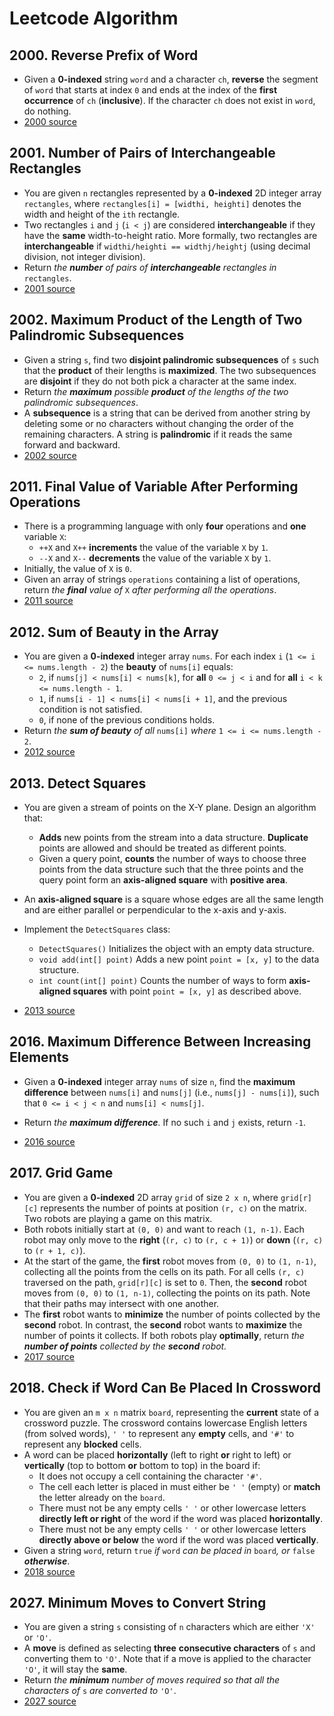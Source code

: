# Leetcode Algorithm

## 2000. Reverse Prefix of Word

* Given a **0-indexed** string `word` and a character `ch`, **reverse** the segment of `word` that starts at index `0` and ends at the index of the **first occurrence** of `ch` (**inclusive**). If the character `ch` does not exist in `word`, do nothing.
* [2000 source](./2000%20Reverse%20Prefix%20of%20Word.cpp)

## 2001. Number of Pairs of Interchangeable Rectangles

* You are given `n` rectangles represented by a **0-indexed** 2D integer array `rectangles`, where `rectangles[i] = [widthi, heighti]` denotes the width and height of the `ith` rectangle.
* Two rectangles `i` and `j` (`i < j`) are considered **interchangeable** if they have the **same** width-to-height ratio. More formally, two rectangles are **interchangeable** if `widthi/heighti == widthj/heightj` (using decimal division, not integer division).
* Return *the **number** of pairs of **interchangeable** rectangles in* `rectangles`.
* [2001 source](./2001%20Number%20of%20Pairs%20of%20Interchangeable%20Rectangles.cpp)

## 2002. Maximum Product of the Length of Two Palindromic Subsequences

* Given a string `s`, find two **disjoint palindromic subsequences** of `s` such that the **product** of their lengths is **maximized**. The two subsequences are **disjoint** if they do not both pick a character at the same index.
* Return *the **maximum** possible **product** of the lengths of the two palindromic subsequences*.
* A **subsequence** is a string that can be derived from another string by deleting some or no characters without changing the order of the remaining characters. A string is **palindromic** if it reads the same forward and backward.
* [2002 source](./)

## 2011. Final Value of Variable After Performing Operations

* There is a programming language with only **four** operations and **one** variable `X`:
  - `++X` and `X++` **increments** the value of the variable `X` by `1`.
  - `--X` and `X--` **decrements** the value of the variable `X` by `1`.
* Initially, the value of `X` is `0`.
* Given an array of strings `operations` containing a list of operations, return *the **final** value of* `X` *after performing all the operations*.
* [2011 source](./2011%20Final%20Value%20of%20Variable%20After%20Performing%20Operations.cpp)

## 2012. Sum of Beauty in the Array

* You are given a **0-indexed** integer array `nums`. For each index `i` (`1 <= i <= nums.length - 2`) the **beauty** of `nums[i]` equals:
  - `2`, if `nums[j] < nums[i] < nums[k]`, for **all** `0 <= j < i` and for **all** `i < k <= nums.length - 1`.
  - `1`, if `nums[i - 1] < nums[i] < nums[i + 1]`, and the previous condition is not satisfied.
  - `0`, if none of the previous conditions holds.
* Return *the **sum of beauty** of all* `nums[i]` *where* `1 <= i <= nums.length - 2`.
* [2012 source](./)

## 2013. Detect Squares

* You are given a stream of points on the X-Y plane. Design an algorithm that:
  * **Adds** new points from the stream into a data structure. **Duplicate** points are allowed and should be treated as different points.
  * Given a query point, **counts** the number of ways to choose three points from the data structure such that the three points and the query point form an **axis-aligned square** with **positive area**.

* An **axis-aligned square** is a square whose edges are all the same length and are either parallel or perpendicular to the x-axis and y-axis.
* Implement the `DetectSquares` class:
  * `DetectSquares()` Initializes the object with an empty data structure.
  * `void add(int[] point)` Adds a new point `point = [x, y]` to the data structure.
  * `int count(int[] point)` Counts the number of ways to form **axis-aligned squares** with point `point = [x, y]` as described above.
* [2013 source](./)

## 2016. Maximum Difference Between Increasing Elements

* Given a **0-indexed** integer array `nums` of size `n`, find the **maximum difference** between `nums[i]` and `nums[j]` (i.e., `nums[j] - nums[i]`), such that `0 <= i < j < n` and `nums[i] < nums[j]`.

* Return *the **maximum difference**.* If no such `i` and `j` exists, return `-1`.
* [2016 source](./2016%20Maximum%20Difference%20Between%20Increasing%20Elements.cpp)

## 2017. Grid Game

* You are given a **0-indexed** 2D array `grid` of size `2 x n`, where `grid[r][c]` represents the number of points at position `(r, c)` on the matrix. Two robots are playing a game on this matrix.
* Both robots initially start at `(0, 0)` and want to reach `(1, n-1)`. Each robot may only move to the **right** (`(r, c)` to `(r, c + 1)`) or **down** (`(r, c)` to `(r + 1, c)`).
* At the start of the game, the **first** robot moves from `(0, 0)` to `(1, n-1)`, collecting all the points from the cells on its path. For all cells `(r, c)` traversed on the path, `grid[r][c]` is set to `0`. Then, the **second** robot moves from `(0, 0)` to `(1, n-1)`, collecting the points on its path. Note that their paths may intersect with one another.
* The **first** robot wants to **minimize** the number of points collected by the **second** robot. In contrast, the **second** robot wants to **maximize** the number of points it collects. If both robots play **optimally**, return *the **number of points** collected by the **second** robot.*
* [2017 source](./2017%20Grid%20Game.cpp)

## 2018. Check if Word Can Be Placed In Crossword

* You are given an `m x n` matrix `board`, representing the **current** state of a crossword puzzle. The crossword contains lowercase English letters (from solved words), `' '` to represent any **empty** cells, and `'#'` to represent any **blocked** cells.
* A word can be placed **horizontally** (left to right **or** right to left) or **vertically** (top to bottom **or** bottom to top) in the board if:
  * It does not occupy a cell containing the character `'#'`.
  * The cell each letter is placed in must either be `' '` (empty) or **match** the letter already on the `board`.
  * There must not be any empty cells `' '` or other lowercase letters **directly left or right** of the word if the word was placed **horizontally**.
  * There must not be any empty cells `' '` or other lowercase letters **directly above or below** the word if the word was placed **vertically**.
* Given a string `word`, return `true` *if* `word` *can be placed in* `board`*, or* `false` ***otherwise***.
* [2018 source](./)

## 2027. Minimum Moves to Convert String

* You are given a string `s` consisting of `n` characters which are either `'X'` or `'O'`.
* A **move** is defined as selecting **three** **consecutive characters** of `s` and converting them to `'O'`. Note that if a move is applied to the character `'O'`, it will stay the **same**.
* Return *the **minimum** number of moves required so that all the characters of* `s` *are converted to* `'O'`.
* [2027 source](./)
